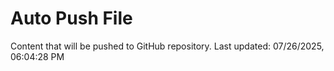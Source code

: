 # Auto Push File

Content that will be pushed to GitHub repository.
Last updated: 07/26/2025, 06:04:28 PM